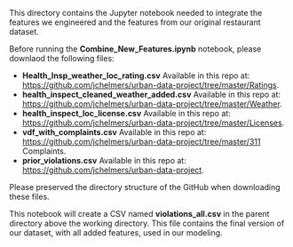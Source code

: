 This directory contains the Jupyter notebook needed to integrate the features we engineered and the features from our original restaurant dataset.

Before running the **Combine_New_Features.ipynb** notebook, please downlaod the following files:
* **Health_Insp_weather_loc_rating.csv** Available in this repo at: https://github.com/jchelmers/urban-data-project/tree/master/Ratings.
* **health_inspect_cleaned_weather_added.csv** Available in this repo at: https://github.com/jchelmers/urban-data-project/tree/master/Weather.
* **health_inspect_loc_license.csv** Available in this repo at: https://github.com/jchelmers/urban-data-project/tree/master/Licenses.
* **vdf_with_complaints.csv** Available in this repo at: https://github.com/jchelmers/urban-data-project/tree/master/311 Complaints.
* **prior_violations.csv** Available in this repo at: https://github.com/jchelmers/urban-data-project.

Please preserved the directory structure of the GitHub when downloading these files.

This notebook will create a CSV named **violations_all.csv** in the parent directory above the working directory. This file contains the final version of our dataset, with all added features, used in our modeling.